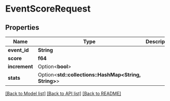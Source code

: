 # EventScoreRequest

## Properties

Name | Type | Description | Notes
------------ | ------------- | ------------- | -------------
**event_id** | **String** |  | 
**score** | **f64** |  | 
**increment** | Option<**bool**> |  | [optional]
**stats** | Option<**std::collections::HashMap<String, String>**> |  | [optional]

[[Back to Model list]](../README.md#documentation-for-models) [[Back to API list]](../README.md#documentation-for-api-endpoints) [[Back to README]](../README.md)


